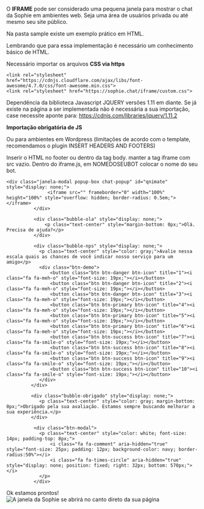 O **IFRAME** pode ser considerado uma pequena janela para mostrar o chat da Sophie em ambientes web. Seja uma área de usuários privada ou até mesmo seu site público.

Na pasta sample existe um exemplo prático em HTML.

Lembrando que para essa implementação é necessário um conhecimento básico de HTML.

Necessário importar os arquivos **CSS via https**

    <link rel="stylesheet" href="https://cdnjs.cloudflare.com/ajax/libs/font-awesome/4.7.0/css/font-awesome.min.css">    
    <link rel="stylesheet" href="https://sophie.chat/iframe/custom.css">

Dependência da biblioteca Javascript JQUERY versões 1.11 em diante.
Se já existe na página a ser implementada não é necessária a sua importação, case necessite aponte para:
https://cdnjs.com/libraries/jquery/1.11.2

**Importação obrigatória de JS**
<script src="https://sophie.chat/iframe/iframe.js"></script>

Ou para ambientes em Wordpress (limitações de acordo com o template, recomendamos o plugin INSERT HEADERS AND FOOTERS)
<script src="https://sophie.chat/iframe/iframe-wp.js"></script>

Inserir o HTML no footer ou dentro da tag body. manter a tag iframe com src vazio. 
Dentro do iframe.js, em NOMEDOSEUBOT colocar o nome do seu bot.

    <div class="janela-modal popup-box chat-popup" id="qnimate" style="display: none;">
                   <iframe src="" frameborder="0" width="100%" height="100%" style="overflow: hidden; border-radius: 0.5em;"></iframe>
              </div>            

              <div class="bubble-ola" style="display: none;">
                  <p class="text-center" style="margin-bottom: 0px;">Olá. Precisa de ajuda?</p>
              </div>

              <div class="bubble-nps" style="display: none;">
                <p class="text-center" style="color: gray;">Avalie nessa escala quais as chances de você indicar nosso serviço para um amigo</p>
                <div class="btn-demo">
                    <button class="btn btn-danger btn-icon" title="1"><i class="fa fa-meh-o" style="font-size: 19px;"></i></button>
                    <button class="btn btn-danger btn-icon" title="2"><i class="fa fa-meh-o" style="font-size: 19px;"></i></button>
                    <button class="btn btn-danger btn-icon" title="3"><i class="fa fa-meh-o" style="font-size: 19px;"></i></button>
                    <button class="btn btn-primary btn-icon" title="4"><i class="fa fa-meh-o" style="font-size: 19px;"></i></button>
                    <button class="btn btn-primary btn-icon" title="5"><i class="fa fa-meh-o" style="font-size: 19px;"></i></button>
                    <button class="btn btn-primary btn-icon" title="6"><i class="fa fa-meh-o" style="font-size: 19px;"></i></button>
                    <button class="btn btn-success btn-icon" title="7"><i class="fa fa-smile-o" style="font-size: 19px;"></i></button>
                    <button class="btn btn-success btn-icon" title="8"><i class="fa fa-smile-o" style="font-size: 19px;"></i></button>
                    <button class="btn btn-success btn-icon" title="9"><i class="fa fa-smile-o" style="font-size: 19px;"></i></button>
                    <button class="btn btn-success btn-icon" title="10"><i class="fa fa-smile-o" style="font-size: 19px;"></i></button>
                </div>
             </div>

             <div class="bubble-obrigado" style="display: none;">
                <p class="text-center" style="color: gray; margin-bottom: 0px;">Obrigado pela sua avaliação. Estamos sempre buscando melhorar a sua experiência.</p>
             </div>

              <div class="btn-modal">
                <p class="text-center" style="color: white; font-size: 14px; padding-top: 8px;">
                    <i class="fa fa-comment" aria-hidden="true" style="font-size: 25px; padding: 12px; background-color: navy; border-radius:50%"></i>
                    <i class="fa fa-times-circle" aria-hidden="true" style="display: none; position: fixed; right: 32px; bottom: 570px;"></i>
                </p>
              </div>


Ok estamos prontos!
![A janela da Sophie se abrirá no canto direto da sua página ](https://doc.sophie.chat/pt/wp-content/uploads/2019/12/iframe-sophie.jpg)
